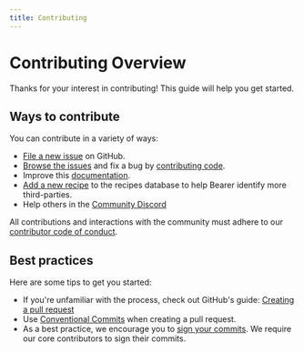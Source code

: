 ```yaml
---
title: Contributing
---
```


# Contributing Overview

Thanks for your interest in contributing! This guide will help you get started.

## Ways to contribute

You can contribute in a variety of ways:
- [File a new issue]({{meta.sourcePath}}/issues/new/choose) on GitHub.
- [Browse the issues]({{meta.links.issues}}) and fix a bug by [contributing code](/contributing/code/).
- Improve this [documentation](/contributing/docs/).
- [Add a new recipe](/contributing/recipes/) to the recipes database to help Bearer identify more third-parties.
- Help others in the [Community Discord]({{meta.links.discord}})

All contributions and interactions with the community must adhere to our [contributor code of conduct]({{meta.sourcePath}}/blob/main/CODE_OF_CONDUCT.md).

## Best practices

Here are some tips to get you started:

- If you're unfamiliar with the process, check out GitHub's guide: [Creating a pull request](https://docs.github.com/en/pull-requests/collaborating-with-pull-requests/proposing-changes-to-your-work-with-pull-requests/creating-a-pull-request)
- Use [Conventional Commits](https://www.conventionalcommits.org/en/v1.0.0/) when creating a pull request.
- As a best practice, we encourage you to [sign your commits](https://docs.github.com/en/authentication/managing-commit-signature-verification/signing-commits). We require our core contributors to sign their commits.
